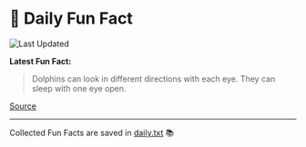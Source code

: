# 🌟 Daily Fun Fact

![Last Updated](https://img.shields.io/badge/Last_Updated-2025_10_27-blue?style=flat-square)

**Latest Fun Fact:**

> Dolphins can look in different directions with each eye. They can sleep with one eye open.

[Source](https://www.djtech.net/humor/shorty_useless_facts.htm)

---

Collected Fun Facts are saved in [daily.txt](daily.txt) 📚
